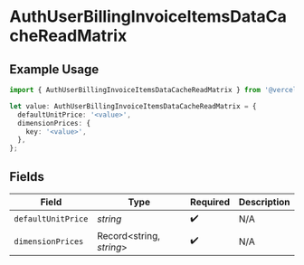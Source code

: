# AuthUserBillingInvoiceItemsDataCacheReadMatrix

## Example Usage

```typescript
import { AuthUserBillingInvoiceItemsDataCacheReadMatrix } from '@vercel/client/models/components';

let value: AuthUserBillingInvoiceItemsDataCacheReadMatrix = {
  defaultUnitPrice: '<value>',
  dimensionPrices: {
    key: '<value>',
  },
};
```

## Fields

| Field              | Type                     | Required           | Description |
| ------------------ | ------------------------ | ------------------ | ----------- |
| `defaultUnitPrice` | _string_                 | :heavy_check_mark: | N/A         |
| `dimensionPrices`  | Record<string, _string_> | :heavy_check_mark: | N/A         |
